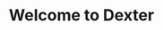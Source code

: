 ---
title: Welcome to Dexter

search: false

includes:
  - getting_started
  - sdk 
  - modules
  - misc 
---